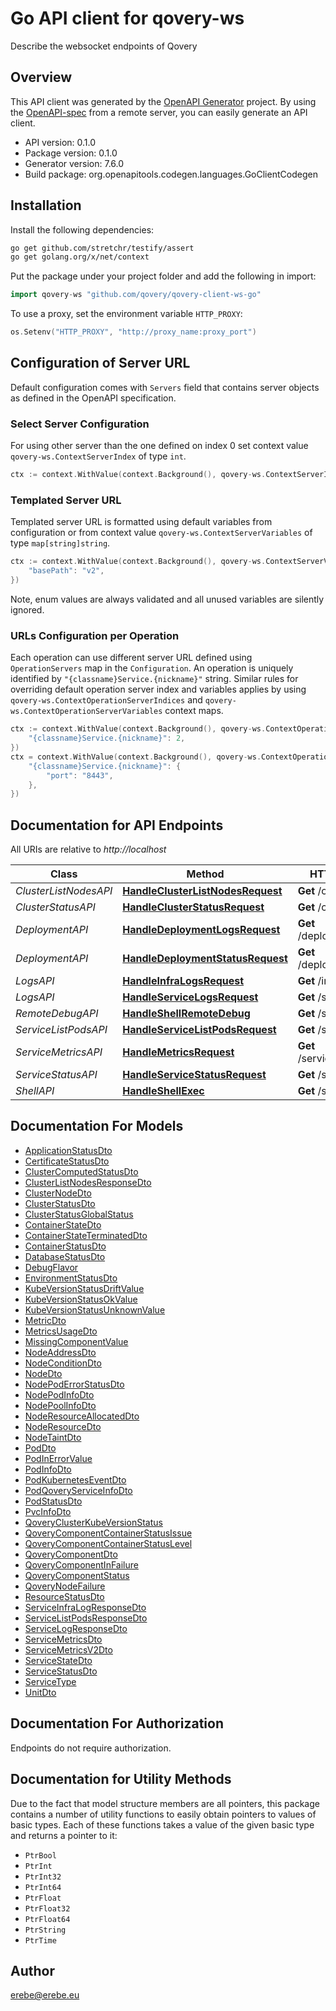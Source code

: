 # Go API client for qovery-ws

Describe the websocket endpoints of Qovery

## Overview
This API client was generated by the [OpenAPI Generator](https://openapi-generator.tech) project.  By using the [OpenAPI-spec](https://www.openapis.org/) from a remote server, you can easily generate an API client.

- API version: 0.1.0
- Package version: 0.1.0
- Generator version: 7.6.0
- Build package: org.openapitools.codegen.languages.GoClientCodegen

## Installation

Install the following dependencies:

```sh
go get github.com/stretchr/testify/assert
go get golang.org/x/net/context
```

Put the package under your project folder and add the following in import:

```go
import qovery-ws "github.com/qovery/qovery-client-ws-go"
```

To use a proxy, set the environment variable `HTTP_PROXY`:

```go
os.Setenv("HTTP_PROXY", "http://proxy_name:proxy_port")
```

## Configuration of Server URL

Default configuration comes with `Servers` field that contains server objects as defined in the OpenAPI specification.

### Select Server Configuration

For using other server than the one defined on index 0 set context value `qovery-ws.ContextServerIndex` of type `int`.

```go
ctx := context.WithValue(context.Background(), qovery-ws.ContextServerIndex, 1)
```

### Templated Server URL

Templated server URL is formatted using default variables from configuration or from context value `qovery-ws.ContextServerVariables` of type `map[string]string`.

```go
ctx := context.WithValue(context.Background(), qovery-ws.ContextServerVariables, map[string]string{
	"basePath": "v2",
})
```

Note, enum values are always validated and all unused variables are silently ignored.

### URLs Configuration per Operation

Each operation can use different server URL defined using `OperationServers` map in the `Configuration`.
An operation is uniquely identified by `"{classname}Service.{nickname}"` string.
Similar rules for overriding default operation server index and variables applies by using `qovery-ws.ContextOperationServerIndices` and `qovery-ws.ContextOperationServerVariables` context maps.

```go
ctx := context.WithValue(context.Background(), qovery-ws.ContextOperationServerIndices, map[string]int{
	"{classname}Service.{nickname}": 2,
})
ctx = context.WithValue(context.Background(), qovery-ws.ContextOperationServerVariables, map[string]map[string]string{
	"{classname}Service.{nickname}": {
		"port": "8443",
	},
})
```

## Documentation for API Endpoints

All URIs are relative to *http://localhost*

Class | Method | HTTP request | Description
------------ | ------------- | ------------- | -------------
*ClusterListNodesAPI* | [**HandleClusterListNodesRequest**](docs/ClusterListNodesAPI.md#handleclusterlistnodesrequest) | **Get** /cluster/node | 
*ClusterStatusAPI* | [**HandleClusterStatusRequest**](docs/ClusterStatusAPI.md#handleclusterstatusrequest) | **Get** /cluster/status | 
*DeploymentAPI* | [**HandleDeploymentLogsRequest**](docs/DeploymentAPI.md#handledeploymentlogsrequest) | **Get** /deployment/logs | 
*DeploymentAPI* | [**HandleDeploymentStatusRequest**](docs/DeploymentAPI.md#handledeploymentstatusrequest) | **Get** /deployment/status | 
*LogsAPI* | [**HandleInfraLogsRequest**](docs/LogsAPI.md#handleinfralogsrequest) | **Get** /infra/logs | 
*LogsAPI* | [**HandleServiceLogsRequest**](docs/LogsAPI.md#handleservicelogsrequest) | **Get** /service/logs | 
*RemoteDebugAPI* | [**HandleShellRemoteDebug**](docs/RemoteDebugAPI.md#handleshellremotedebug) | **Get** /shell/debug | 
*ServiceListPodsAPI* | [**HandleServiceListPodsRequest**](docs/ServiceListPodsAPI.md#handleservicelistpodsrequest) | **Get** /service/pods | 
*ServiceMetricsAPI* | [**HandleMetricsRequest**](docs/ServiceMetricsAPI.md#handlemetricsrequest) | **Get** /service/metrics | 
*ServiceStatusAPI* | [**HandleServiceStatusRequest**](docs/ServiceStatusAPI.md#handleservicestatusrequest) | **Get** /service/status | 
*ShellAPI* | [**HandleShellExec**](docs/ShellAPI.md#handleshellexec) | **Get** /shell/exec | 


## Documentation For Models

 - [ApplicationStatusDto](docs/ApplicationStatusDto.md)
 - [CertificateStatusDto](docs/CertificateStatusDto.md)
 - [ClusterComputedStatusDto](docs/ClusterComputedStatusDto.md)
 - [ClusterListNodesResponseDto](docs/ClusterListNodesResponseDto.md)
 - [ClusterNodeDto](docs/ClusterNodeDto.md)
 - [ClusterStatusDto](docs/ClusterStatusDto.md)
 - [ClusterStatusGlobalStatus](docs/ClusterStatusGlobalStatus.md)
 - [ContainerStateDto](docs/ContainerStateDto.md)
 - [ContainerStateTerminatedDto](docs/ContainerStateTerminatedDto.md)
 - [ContainerStatusDto](docs/ContainerStatusDto.md)
 - [DatabaseStatusDto](docs/DatabaseStatusDto.md)
 - [DebugFlavor](docs/DebugFlavor.md)
 - [EnvironmentStatusDto](docs/EnvironmentStatusDto.md)
 - [KubeVersionStatusDriftValue](docs/KubeVersionStatusDriftValue.md)
 - [KubeVersionStatusOkValue](docs/KubeVersionStatusOkValue.md)
 - [KubeVersionStatusUnknownValue](docs/KubeVersionStatusUnknownValue.md)
 - [MetricDto](docs/MetricDto.md)
 - [MetricsUsageDto](docs/MetricsUsageDto.md)
 - [MissingComponentValue](docs/MissingComponentValue.md)
 - [NodeAddressDto](docs/NodeAddressDto.md)
 - [NodeConditionDto](docs/NodeConditionDto.md)
 - [NodeDto](docs/NodeDto.md)
 - [NodePodErrorStatusDto](docs/NodePodErrorStatusDto.md)
 - [NodePodInfoDto](docs/NodePodInfoDto.md)
 - [NodePoolInfoDto](docs/NodePoolInfoDto.md)
 - [NodeResourceAllocatedDto](docs/NodeResourceAllocatedDto.md)
 - [NodeResourceDto](docs/NodeResourceDto.md)
 - [NodeTaintDto](docs/NodeTaintDto.md)
 - [PodDto](docs/PodDto.md)
 - [PodInErrorValue](docs/PodInErrorValue.md)
 - [PodInfoDto](docs/PodInfoDto.md)
 - [PodKubernetesEventDto](docs/PodKubernetesEventDto.md)
 - [PodQoveryServiceInfoDto](docs/PodQoveryServiceInfoDto.md)
 - [PodStatusDto](docs/PodStatusDto.md)
 - [PvcInfoDto](docs/PvcInfoDto.md)
 - [QoveryClusterKubeVersionStatus](docs/QoveryClusterKubeVersionStatus.md)
 - [QoveryComponentContainerStatusIssue](docs/QoveryComponentContainerStatusIssue.md)
 - [QoveryComponentContainerStatusLevel](docs/QoveryComponentContainerStatusLevel.md)
 - [QoveryComponentDto](docs/QoveryComponentDto.md)
 - [QoveryComponentInFailure](docs/QoveryComponentInFailure.md)
 - [QoveryComponentStatus](docs/QoveryComponentStatus.md)
 - [QoveryNodeFailure](docs/QoveryNodeFailure.md)
 - [ResourceStatusDto](docs/ResourceStatusDto.md)
 - [ServiceInfraLogResponseDto](docs/ServiceInfraLogResponseDto.md)
 - [ServiceListPodsResponseDto](docs/ServiceListPodsResponseDto.md)
 - [ServiceLogResponseDto](docs/ServiceLogResponseDto.md)
 - [ServiceMetricsDto](docs/ServiceMetricsDto.md)
 - [ServiceMetricsV2Dto](docs/ServiceMetricsV2Dto.md)
 - [ServiceStateDto](docs/ServiceStateDto.md)
 - [ServiceStatusDto](docs/ServiceStatusDto.md)
 - [ServiceType](docs/ServiceType.md)
 - [UnitDto](docs/UnitDto.md)


## Documentation For Authorization

Endpoints do not require authorization.


## Documentation for Utility Methods

Due to the fact that model structure members are all pointers, this package contains
a number of utility functions to easily obtain pointers to values of basic types.
Each of these functions takes a value of the given basic type and returns a pointer to it:

* `PtrBool`
* `PtrInt`
* `PtrInt32`
* `PtrInt64`
* `PtrFloat`
* `PtrFloat32`
* `PtrFloat64`
* `PtrString`
* `PtrTime`

## Author

erebe@erebe.eu

